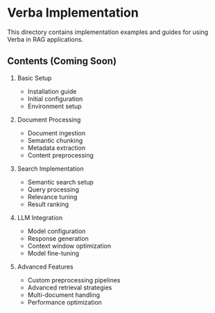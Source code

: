 # Verba Implementation

This directory contains implementation examples and guides for using Verba in RAG applications.

## Contents (Coming Soon)

1. Basic Setup
   - Installation guide
   - Initial configuration
   - Environment setup

2. Document Processing
   - Document ingestion
   - Semantic chunking
   - Metadata extraction
   - Content preprocessing

3. Search Implementation
   - Semantic search setup
   - Query processing
   - Relevance tuning
   - Result ranking

4. LLM Integration
   - Model configuration
   - Response generation
   - Context window optimization
   - Model fine-tuning

5. Advanced Features
   - Custom preprocessing pipelines
   - Advanced retrieval strategies
   - Multi-document handling
   - Performance optimization
